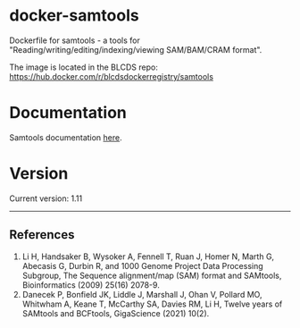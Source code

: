 # docker-samtools
Dockerfile for samtools - a tools for "Reading/writing/editing/indexing/viewing SAM/BAM/CRAM format".

The image is located in the BLCDS repo: https://hub.docker.com/r/blcdsdockerregistry/samtools

# Documentation
Samtools documentation [here](http://www.htslib.org/doc/samtools.html).

# Version
Current version: 1.11

---

## References

1. Li H, Handsaker B, Wysoker A, Fennell T, Ruan J, Homer N, Marth G, Abecasis G, Durbin R, and 1000 Genome Project Data Processing Subgroup, The Sequence alignment/map (SAM) format and SAMtools, Bioinformatics (2009) 25(16) 2078-9.
2. Danecek P, Bonfield JK, Liddle J, Marshall J, Ohan V, Pollard MO, Whitwham A, Keane T, McCarthy SA, Davies RM, Li H, Twelve years of SAMtools and BCFtools, GigaScience (2021) 10(2).
